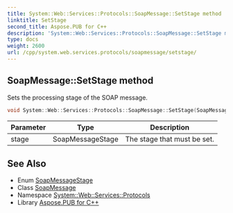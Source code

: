 ```yaml
---
title: System::Web::Services::Protocols::SoapMessage::SetStage method
linktitle: SetStage
second_title: Aspose.PUB for C++
description: 'System::Web::Services::Protocols::SoapMessage::SetStage method. Sets the processing stage of the SOAP message in C++.'
type: docs
weight: 2600
url: /cpp/system.web.services.protocols/soapmessage/setstage/
---
```

## SoapMessage::SetStage method


Sets the processing stage of the SOAP message.

```cpp
void System::Web::Services::Protocols::SoapMessage::SetStage(SoapMessageStage stage)
```


| Parameter | Type | Description |
| --- | --- | --- |
| stage | SoapMessageStage | The stage that must be set. |

## See Also

* Enum [SoapMessageStage](../../soapmessagestage/)
* Class [SoapMessage](../)
* Namespace [System::Web::Services::Protocols](../../)
* Library [Aspose.PUB for C++](../../../)
